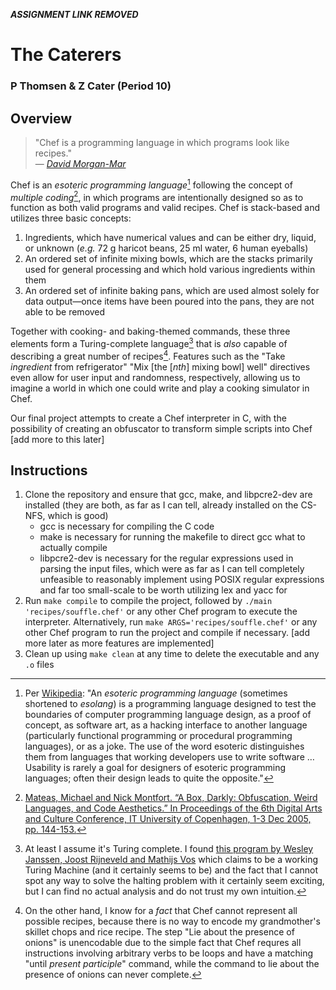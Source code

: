 ***ASSIGNMENT LINK REMOVED***
# The Caterers

### P Thomsen & Z Cater  (Period 10)

## Overview

>  "Chef is a programming language in which programs look like recipes."  
> — [*David Morgan-Mar*](https://www.dangermouse.net/esoteric/chef.html)

Chef is an *esoteric programming language*[^1] following the concept of *multiple coding*[^2], in which programs are intentionally designed so as to function as both valid programs and valid recipes. Chef is stack-based and utilizes three basic concepts:
1. Ingredients, which have numerical values and can be either dry, liquid, or unknown (*e.g.* 72 g haricot beans, 25 ml water, 6 human eyeballs)
2. An ordered set of infinite mixing bowls, which are the stacks primarily used for general processing and which hold various ingredients within them
3. An ordered set of infinite baking pans, which are used almost solely for data output—once items have been poured into the pans, they are not able to be removed

Together with cooking- and baking-themed commands, these three elements form a Turing-complete language[^3] that is *also* capable of describing a great number of recipes[^4]. Features such as the "Take *ingredient* from refrigerator" "Mix [the [*nth*] mixing bowl] well" directives even allow for user input and randomness, respectively, allowing us to imagine a world in which one could write and play a cooking simulator in Chef.

Our final project attempts to create a Chef interpreter in C, with the possibility of creating an obfuscator to transform simple scripts into Chef [add more to this later]

## Instructions

1. Clone the repository and ensure that gcc, make, and libpcre2-dev are installed (they are both, as far as I can tell, already installed on the CS-NFS, which is good)
    - gcc is necessary for compiling the C code
    - make is necessary for running the makefile to direct gcc what to actually compile
    - libpcre2-dev is necessary for the regular expressions used in parsing the input files, which were as far as I can tell completely unfeasible to reasonably implement using POSIX regular expressions and far too small-scale to be worth utilizing lex and yacc for
2. Run `make compile` to compile the project, followed by `./main 'recipes/souffle.chef'` or any other Chef program to execute the interpreter. Alternatively, run `make ARGS='recipes/souffle.chef'` or any other Chef program to run the project and compile if necessary. [add more later as more features are implemented]
3. Clean up using `make clean` at any time to delete the executable and any `.o` files


[^1]: Per [Wikipedia](https://en.wikipedia.org/wiki/Esoteric_programming_language): "An *esoteric programming language* (sometimes shortened to *esolang*) is a programming language designed to test the boundaries of computer programming language design, as a proof of concept, as software art, as a hacking interface to another language (particularly functional programming or procedural programming languages), or as a joke. The use of the word esoteric distinguishes them from languages that working developers use to write software … Usability is rarely a goal for designers of esoteric programming languages; often their design leads to quite the opposite."
[^2]: [Mateas, Michael and Nick Montfort. “A Box, Darkly: Obfuscation, Weird Languages, and Code Aesthetics.” In Proceedings of the 6th Digital Arts and Culture Conference, IT University of Copenhagen, 1-3 Dec 2005, pp. 144-153.](https://nickm.com/cis/a_box_darkly.pdf)
[^3]: At least I assume it's Turing complete. I found [this program by Wesley Janssen, Joost Rijneveld and Mathijs Vos](https://github.com/joostrijneveld/Chef-Interpreter/blob/master/ChefInterpreter/TuringsTastyTortillas.chef) which claims to be a working Turing Machine (and it certainly seems to be) and the fact that I cannot spot any way to solve the halting problem with it certainly seem exciting, but I can find no actual analysis and do not trust my own intuition.
[^4]: On the other hand, I know for a *fact* that Chef cannot represent all possible recipes, because there is no way to encode my grandmother's skillet chops and rice recipe. The step "Lie about the presence of onions" is unencodable due to the simple fact that Chef requres all instructions involving arbitrary verbs to be loops and have a matching "until *present participle*" command, while the command to lie about the presence of onions can never complete.
